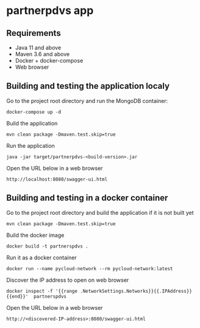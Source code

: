 # partnerpdvs app

## Requirements

- Java 11 and above
- Maven 3.6 and above
- Docker + docker-compose
- Web browser

## Building and testing the application localy

Go to the project root directory and run the MongoDB container:
``` 
docker-compose up -d
```
Build the application
``` 
mvn clean package -Dmaven.test.skip=true
```
Run the application
``` 
java -jar target/partnerpdvs-<build-version>.jar
```
Open the URL below in a web browser
``` 
http://localhost:8080/swagger-ui.html
```

## Building and testing in a docker container

Go to the project root directory and build the application if it is not built yet
``` 
mvn clean package -Dmaven.test.skip=true
```
Build the docker image
```
docker build -t partnerspdvs .
```
Run it as a docker container
```
docker run --name pycloud-network --rm pycloud-network:latest
```
Discover the IP address to open on web browser
```
docker inspect -f '{{range .NetworkSettings.Networks}}{{.IPAddress}}{{end}}'  partnerspdvs
```
Open the URL below in a web browser
``` 
http://<discovered-IP-address>:8080/swagger-ui.html
```
